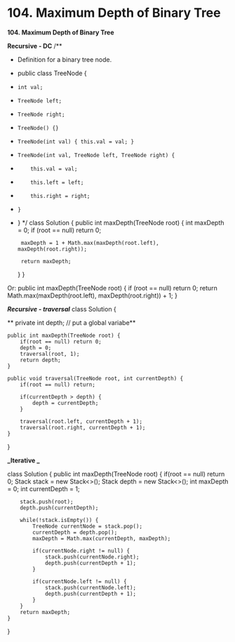 # 104. Maximum Depth of Binary Tree

**104. Maximum Depth of Binary Tree**

**Recursive - DC**
/**
 * Definition for a binary tree node.
 * public class TreeNode {
 *     int val;
 *     TreeNode left;
 *     TreeNode right;
 *     TreeNode() {}
 *     TreeNode(int val) { this.val = val; }
 *     TreeNode(int val, TreeNode left, TreeNode right) {
 *         this.val = val;
 *         this.left = left;
 *         this.right = right;
 *     }
 * }
 */
class Solution {
    public int maxDepth(TreeNode root) {
        int maxDepth = 0;
        if (root == null) return 0;
        
        maxDepth = 1 + Math.max(maxDepth(root.left), maxDepth(root.right));
        
        return maxDepth;
     
    }
}

Or:
 public int maxDepth(TreeNode root) {
        if (root == null) return 0;
        return Math.max(maxDepth(root.left), maxDepth(root.right)) + 1;
    }

**_Recursive - traversal_**
class Solution {
    
   ** private int depth; // put a global variabe**

    
    public int maxDepth(TreeNode root) {
        if(root == null) return 0;
        depth = 0;       
        traversal(root, 1);
        return depth;      
    }
    
    public void traversal(TreeNode root, int currentDepth) {
        if(root == null) return;
        
        if(currentDepth > depth) {
            depth = currentDepth;
        }
        
        traversal(root.left, currentDepth + 1);
        traversal(root.right, currentDepth + 1);
    }
}

**_Iterative _**

class Solution {
    public int maxDepth(TreeNode root) {
        if(root == null) return 0;
        Stack<TreeNode> stack = new Stack<>();
        Stack<Integer> depth = new Stack<>(); 
        int maxDepth = 0;
        int currentDepth = 1;
        
        stack.push(root);
        depth.push(currentDepth);
        
        while(!stack.isEmpty()) {
            TreeNode currentNode = stack.pop();
            currentDepth = depth.pop();
            maxDepth = Math.max(currentDepth, maxDepth);
            
            if(currentNode.right != null) {
                stack.push(currentNode.right);
                depth.push(currentDepth + 1);
            } 
            
            if(currentNode.left != null) {
                stack.push(currentNode.left);
                depth.push(currentDepth + 1);
            }
        }
        return maxDepth;
    }
}
